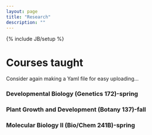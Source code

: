 ```yaml
---
layout: page
title: "Research"
description: ""
---
```

{% include JB/setup %}

# Courses taught
Consider again making a Yaml file for easy uploading...


### Developmental Biology (Genetics 172)-spring


### Plant Growth and Development (Botany 137)-fall

 

### Molecular Biology II (Bio/Chem 241B)-spring